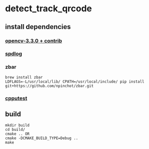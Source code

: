 # detect_track_qrcode



## install dependencies

### [opencv-3.3.0 + contrib](https://opencv.org/)

### [spdlog](https://github.com/gabime/spdlog)

### zbar
```
brew install zbar
LDFLAGS=-L/usr/local/lib/ CPATH=/usr/local/include/ pip install git+https://github.com/npinchot/zbar.git
```

### [cpputest](http://cpputest.github.io/)

## build
```
mkdir build
cd build/
cmake .. OR
cmake -DCMAKE_BUILD_TYPE=Debug ..
make
```
